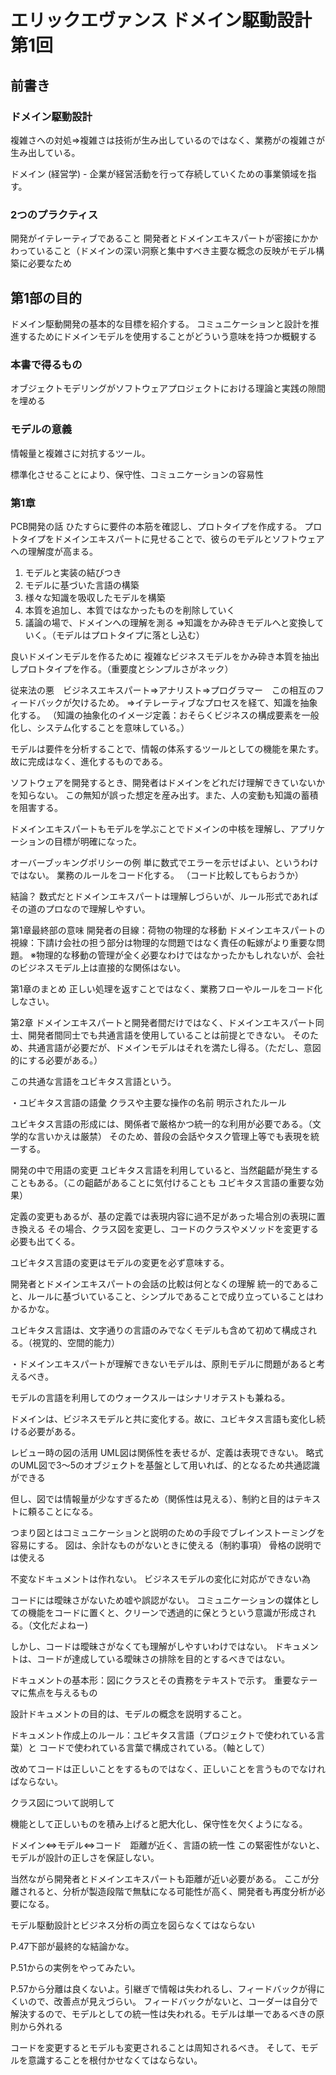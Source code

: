# エリックエヴァンス ドメイン駆動設計 第1回
## 前書き

### ドメイン駆動設計
複雑さへの対処⇒複雑さは技術が生み出しているのではなく、業務がの複雑さが生み出している。

ドメイン (経営学) - 企業が経営活動を行って存続していくための事業領域を指す。

### 2つのプラクティス
開発がイテレーティブであること
開発者とドメインエキスパートが密接にかかわっていること（ドメインの深い洞察と集中すべき主要な概念の反映がモデル構築に必要なため

## 第1部の目的
ドメイン駆動開発の基本的な目標を紹介する。
コミュニケーションと設計を推進するためにドメインモデルを使用することがどういう意味を持つか概観する

### 本書で得るもの
オブジェクトモデリングがソフトウェアプロジェクトにおける理論と実践の隙間を埋める

### モデルの意義
情報量と複雑さに対抗するツール。

標準化させることにより、保守性、コミュニケーションの容易性

### 第1章
PCB開発の話
ひたすらに要件の本筋を確認し、プロトタイプを作成する。
プロトタイプをドメインエキスパートに見せることで、彼らのモデルとソフトウェアへの理解度が高まる。

1. モデルと実装の結びつき
1. モデルに基づいた言語の構築
1. 様々な知識を吸収したモデルを構築
1. 本質を追加し、本質ではなかったものを削除していく
1. 議論の場で、ドメインへの理解を測る
⇒知識をかみ砕きモデルへと変換していく。（モデルはプロトタイプに落とし込む）

良いドメインモデルを作るために
複雑なビジネスモデルをかみ砕き本質を抽出しプロトタイプを作る。（重要度とシンプルさがネック）

従来法の悪　ビジネスエキスパート⇒アナリスト⇒プログラマー　この相互のフィードバックが欠けるため。
⇒イテレーティブなプロセスを経て、知識を抽象化する。
（知識の抽象化のイメージ定義：おそらくビジネスの構成要素を一般化し、システム化することを意味している。）

モデルは要件を分析することで、情報の体系するツールとしての機能を果たす。
故に完成はなく、進化するものである。

ソフトウェアを開発するとき、開発者はドメインをどれだけ理解できていないかを知らない。
この無知が誤った想定を産み出す。また、人の変動も知識の蓄積を阻害する。

ドメインエキスパートもモデルを学ぶことでドメインの中核を理解し、アプリケーションの目標が明確になった。

オーバーブッキングポリシーの例
単に数式でエラーを示せばよい、というわけではない。
業務のルールをコード化する。
（コード比較してもらおうか）

結論？
数式だとドメインエキスパートは理解しづらいが、ルール形式であればその道のプロなので理解しやすい。


第1章最終部の意味
開発者の目線：荷物の物理的な移動
ドメインエキスパートの視線：下請け会社の担う部分は物理的な問題ではなく責任の転嫁がより重要な問題。
※物理的な移動の管理が全く必要なわけではなかったかもしれないが、会社のビジネスモデル上は直接的な関係はない。

第1章のまとめ
正しい処理を返すことではなく、業務フローやルールをコード化しなさい。

第2章
ドメインエキスパートと開発者間だけではなく、ドメインエキスパート同士、開発者間同士でも共通言語を使用していることは前提とできない。
そのため、共通言語が必要だが、ドメインモデルはそれを満たし得る。（ただし、意図的にする必要がある。）

この共通な言語をユビキタス言語という。


・ユビキタス言語の語彙
クラスや主要な操作の名前
明示されたルール

ユビキタス言語の形成には、関係者で厳格かつ統一的な利用が必要である。（文学的な言いかえは厳禁）
そのため、普段の会話やタスク管理上等でも表現を統一する。

開発の中で用語の変更
ユビキタス言語を利用していると、当然齟齬が発生することもある。（この齟齬があることに気付けることも
ユビキタス言語の重要な効果）

定義の変更もあるが、基の定義では表現内容に過不足があった場合別の表現に置き換える
その場合、クラス図を変更し、コードのクラスやメソッドを変更する必要も出てくる。

ユビキタス言語の変更はモデルの変更を必ず意味する。


開発者とドメインエキスパートの会話の比較は何となくの理解
統一的であること、ルールに基づいていること、シンプルであることで成り立っていることはわかるかな。

ユビキタス言語は、文字通りの言語のみでなくモデルも含めて初めて構成される。（視覚的、空間的能力）

・ドメインエキスパートが理解できないモデルは、原則モデルに問題があると考えるべき。

モデルの言語を利用してのウォークスルーはシナリオテストも兼ねる。

ドメインは、ビジネスモデルと共に変化する。故に、ユビキタス言語も変化し続ける必要がある。


レビュー時の図の活用
UML図は関係性を表せるが、定義は表現できない。
略式のUML図で3～5のオブジェクトを基盤として用いれば、的となるため共通認識ができる

但し、図では情報量が少なすぎるため（関係性は見える）、制約と目的はテキストに頼ることになる。

つまり図とはコミュニケーションと説明のための手段でブレインストーミングを容易にする。
図は、余計なものがないときに使える（制約事項）
骨格の説明では使える


不変なドキュメントは作れない。
ビジネスモデルの変化に対応ができない為


コードには曖昧さがないため嘘や誤認がない。
コミュニケーションの媒体としての機能をコードに置くと、クリーンで透過的に保とうという意識が形成される。（文化だよねー)

しかし、コードは曖昧さがなくても理解がしやすいわけではない。
ドキュメントは、コードが達成している曖昧さの排除を目的とするべきではない。

ドキュメントの基本形：図にクラスとその責務をテキストで示す。
重要なテーマに焦点を与えるもの

設計ドキュメントの目的は、モデルの概念を説明すること。

ドキュメント作成上のルール：ユビキタス言語（プロジェクトで使われている言葉）と
コードで使われている言葉で構成されている。（軸として）

改めてコードは正しいことをするものではなく、正しいことを言うものでなければならない。

クラス図について説明して


機能として正しいものを積み上げると肥大化し、保守性を欠くようになる。

ドメイン⇔モデル⇔コード　距離が近く、言語の統一性
この緊密性がないと、モデルが設計の正しさを保証しない。

当然ながら開発者とドメインエキスパートも距離が近い必要がある。
ここが分離されると、分析が製造段階で無駄になる可能性が高く、開発者も再度分析が必要になる。

モデル駆動設計とビジネス分析の両立を図らなくてはならない

P.47下部が最終的な結論かな。


P.51からの実例をやってみたい。


P.57から分離は良くないよ。引継ぎで情報は失われるし、フィードバックが得にくいので、改善点が見えづらい。
フィードバックがないと、コーダーは自分で解決するので、モデルとしての統一性は失われる。モデルは単一であるべきの原則から外れる


コードを変更するとモデルも変更されることは周知されるべき。
そして、モデルを意識することを根付かせなくてはならない。

